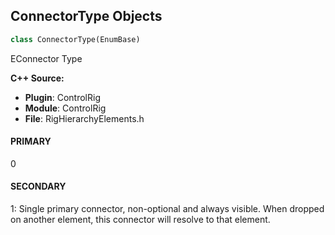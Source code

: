 ## ConnectorType Objects

```python
class ConnectorType(EnumBase)
```

EConnector Type

**C++ Source:**

- **Plugin**: ControlRig
- **Module**: ControlRig
- **File**: RigHierarchyElements.h

<a id="unreal.ConnectorType.PRIMARY"></a>

#### PRIMARY

0

<a id="unreal.ConnectorType.SECONDARY"></a>

#### SECONDARY

1: Single primary connector, non-optional and always visible. When dropped on another element, this connector will resolve to that element.

<a id="unreal.ControlRigFKRigExecuteMode"></a>